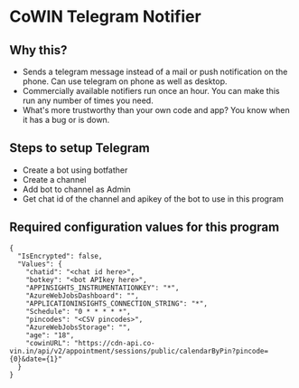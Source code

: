 # CoWIN Telegram Notifier
## Why this?
- Sends a telegram message instead of a mail or push notification on the phone. Can use telegram on phone as well as desktop. 
- Commercially available notifiers run once an hour. You can make this run any number of times you need. 
- What's more trustworthy than your own code and app? You know when it has a bug or is down. 

## Steps to setup Telegram 
- Create a bot using botfather
- Create a channel
- Add bot to channel as Admin
- Get chat id of the channel and apikey of the bot to use in this program

## Required configuration values for this program
```
{
  "IsEncrypted": false,
  "Values": {
    "chatid": "<chat id here>",
    "botkey": "<bot APIkey here>",
    "APPINSIGHTS_INSTRUMENTATIONKEY": "*",
    "AzureWebJobsDashboard": "",
    "APPLICATIONINSIGHTS_CONNECTION_STRING": "*",
    "Schedule": "0 * * * * *",
    "pincodes": "<CSV pincodes>",
    "AzureWebJobsStorage": "",
    "age": "18",
    "cowinURL": "https://cdn-api.co-vin.in/api/v2/appointment/sessions/public/calendarByPin?pincode={0}&date={1}"
  }
}
```

